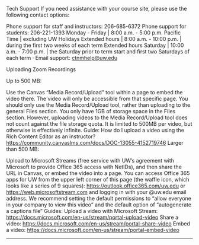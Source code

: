 Tech Support
If you need assistance with your course site, please use the following contact options:

Phone support for staff and instructors: 206-685-6372
Phone support for students: 206-221-1393
Monday - Friday | 8:00 a.m. - 5:00 p.m. Pacific Time | excluding UW Holidays
Extended hours | 8:00 a.m. - 10:00 p.m. | during the first two weeks of each term
Extended hours Saturday | 10:00 a.m. - 7:00 p.m. | the Saturday prior to term start and first two Saturdays of each term
·         Email support: ctnmhelp@uw.edu




Uploading Zoom Recordings

 

Up to 500 MB:

Use the Canvas “Media Record/Upload” tool within a page to embed the video there. The video will only be accessible from that specific page.
You should only use the Media Record/Upload tool, rather than uploading to the general Files section. You only have 1GB of storage space in the Files section. However, uploading videos to the Media Record/Upload tool does not count against the file storage quota. It is limited to 500MB per video, but otherwise is effectively infinite.
Guide:
How do I upload a video using the Rich Content Editor as an instructor? https://community.canvaslms.com/docs/DOC-13055-4152719746
Larger than 500 MB:

Upload to Microsoft Streams (free service with UW’s agreement with Microsoft to provide Office 365 access with NetIDs), and then share the URL in Canvas, or embed the video into a page.
You can access Office 365 apps for UW from the upper left corner of this page (the waffle icon, which looks like a series of 9 squares): https://outlook.office365.com/uw.edu or https://web.microsoftstream.com and logging in with your @uw.edu email address.
We recommend setting the default permissions to “allow everyone in your company to view this video” and the default option of “autogenerate a captions file”
Guides:
Upload a video with Microsoft Stream: https://docs.microsoft.com/en-us/stream/portal-upload-video
Share a video: https://docs.microsoft.com/en-us/stream/portal-share-video
Embed a video: https://docs.microsoft.com/en-us/stream/portal-embed-video
 




---
